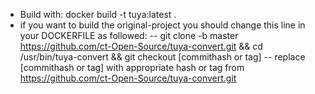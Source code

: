 - Build with: docker build -t tuya:latest .
- if you want to build the original-project you should change this line in your DOCKERFILE as followed:
-- git clone -b master https://github.com/ct-Open-Source/tuya-convert.git && cd /usr/bin/tuya-convert && git checkout [commithash or tag]
-- replace [commithash or tag] with appropriate hash or tag from https://github.com/ct-Open-Source/tuya-convert.git
